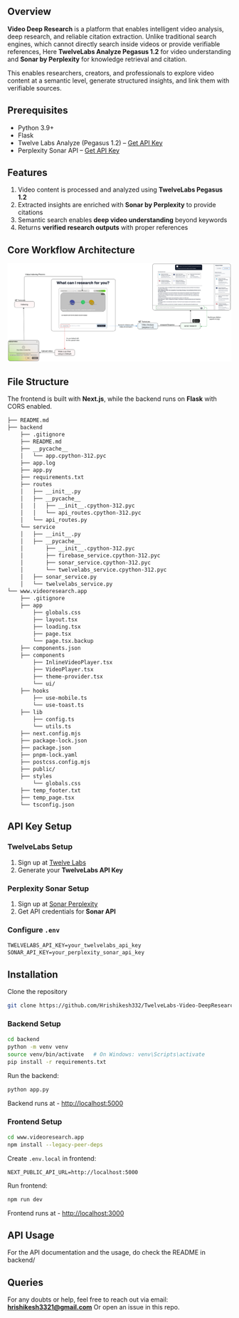 

## Overview

**Video Deep Research** is a platform that enables intelligent video analysis, deep research, and reliable citation extraction. Unlike traditional search engines, which cannot directly search inside videos or provide verifiable references, Here **TwelveLabs Analyze Pegasus 1.2** for video understanding and **Sonar by Perplexity** for knowledge retrieval and citation.

This enables researchers, creators, and professionals to explore video content at a semantic level, generate structured insights, and link them with verifiable sources.


## Prerequisites

* Python 3.9+
* Flask
* Twelve Labs Analyze (Pegasus 1.2) – [Get API Key](https://www.twelvelabs.io/)
* Perplexity Sonar API – [Get API Key](https://sonar.perplexity.ai/)

## Features

1. Video content is processed and analyzed using **TwelveLabs Pegasus 1.2**
2. Extracted insights are enriched with **Sonar by Perplexity** to provide citations
3. Semantic search enables **deep video understanding** beyond keywords
4. Returns **verified research outputs** with proper references

## Core Workflow Architecture

![Core Workflow Architecture](backend/src/architecture_video_deep_research.png)


## File Structure

The frontend is built with **Next.js**, while the backend runs on **Flask** with CORS enabled.

```
├── README.md
├── backend
    ├── .gitignore
    ├── README.md
    ├── __pycache__
    │   └── app.cpython-312.pyc
    ├── app.log
    ├── app.py
    ├── requirements.txt
    ├── routes
    │   ├── __init__.py
    │   ├── __pycache__
    │   │   ├── __init__.cpython-312.pyc
    │   │   └── api_routes.cpython-312.pyc
    │   └── api_routes.py
    └── service
    │   ├── __init__.py
    │   ├── __pycache__
    │       ├── __init__.cpython-312.pyc
    │       ├── firebase_service.cpython-312.pyc
    │       ├── sonar_service.cpython-312.pyc
    │       └── twelvelabs_service.cpython-312.pyc
    │   ├── sonar_service.py
    │   └── twelvelabs_service.py
└── www.videoresearch.app
    ├── .gitignore
    ├── app
        ├── globals.css
        ├── layout.tsx
        ├── loading.tsx
        ├── page.tsx
        └── page.tsx.backup
    ├── components.json
    ├── components
        ├── InlineVideoPlayer.tsx
        ├── VideoPlayer.tsx
        ├── theme-provider.tsx
        └── ui/
    ├── hooks
        ├── use-mobile.ts
        └── use-toast.ts
    ├── lib
        ├── config.ts
        └── utils.ts
    ├── next.config.mjs
    ├── package-lock.json
    ├── package.json
    ├── pnpm-lock.yaml
    ├── postcss.config.mjs
    ├── public/
    ├── styles
        └── globals.css
    ├── temp_footer.txt
    ├── temp_page.tsx
    └── tsconfig.json

```

## API Key Setup

### TwelveLabs Setup

1. Sign up at [Twelve Labs](https://www.twelvelabs.io/)
2. Generate your **TwelveLabs API Key**

### Perplexity Sonar Setup

1. Sign up at [Sonar Perplexity](https://sonar.perplexity.ai/)
2. Get API credentials for **Sonar API**

### Configure `.env`

```
TWELVELABS_API_KEY=your_twelvelabs_api_key
SONAR_API_KEY=your_perplexity_sonar_api_key
```

## Installation

Clone the repository

```bash
git clone https://github.com/Hrishikesh332/TwelveLabs-Video-DeepResearch.git
```

### Backend Setup

```bash
cd backend
python -m venv venv
source venv/bin/activate   # On Windows: venv\Scripts\activate
pip install -r requirements.txt
```

Run the backend:

```bash
python app.py
```

Backend runs at - [http://localhost:5000](http://localhost:5000)

### Frontend Setup

```bash
cd www.videoresearch.app
npm install --legacy-peer-deps
```

Create `.env.local` in frontend:

```
NEXT_PUBLIC_API_URL=http://localhost:5000
```

Run frontend:

```bash
npm run dev
```

Frontend runs at - [http://localhost:3000](http://localhost:3000)

## API Usage

For the API documentation and the usage, do check the README in backend/

## Queries

For any doubts or help, feel free to reach out via email: **[hrishikesh3321@gmail.com](mailto:hrishikesh3321@gmail.com)**
Or open an issue in this repo.
